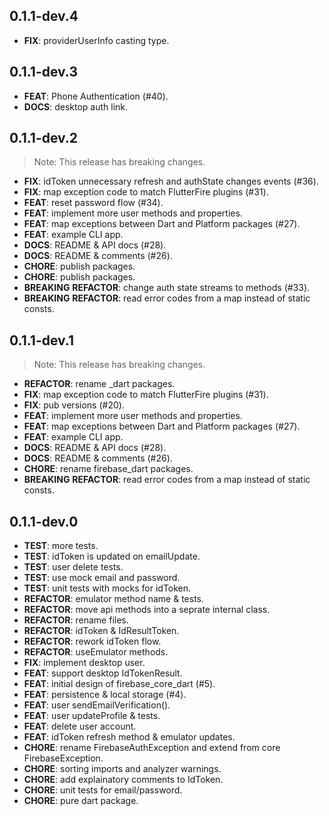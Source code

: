 ## 0.1.1-dev.4

 - **FIX**: providerUserInfo casting type.

## 0.1.1-dev.3

 - **FEAT**: Phone Authentication (#40).
 - **DOCS**: desktop auth link.

## 0.1.1-dev.2

> Note: This release has breaking changes.

 - **FIX**: idToken unnecessary refresh and authState changes events (#36).
 - **FIX**: map exception code to match FlutterFire plugins (#31).
 - **FEAT**: reset password flow (#34).
 - **FEAT**: implement more user methods and properties.
 - **FEAT**: map exceptions between Dart and Platform packages (#27).
 - **FEAT**: example CLI app.
 - **DOCS**: README & API docs (#28).
 - **DOCS**: README & comments (#26).
 - **CHORE**: publish packages.
 - **CHORE**: publish packages.
 - **BREAKING** **REFACTOR**: change auth state streams to methods (#33).
 - **BREAKING** **REFACTOR**: read error codes from a map instead of static consts.

## 0.1.1-dev.1

> Note: This release has breaking changes.

 - **REFACTOR**: rename _dart packages.
 - **FIX**: map exception code to match FlutterFire plugins (#31).
 - **FIX**: pub versions (#20).
 - **FEAT**: implement more user methods and properties.
 - **FEAT**: map exceptions between Dart and Platform packages (#27).
 - **FEAT**: example CLI app.
 - **DOCS**: README & API docs (#28).
 - **DOCS**: README & comments (#26).
 - **CHORE**: rename firebase_dart packages.
 - **BREAKING** **REFACTOR**: read error codes from a map instead of static consts.

## 0.1.1-dev.0

 - **TEST**: more tests.
 - **TEST**: idToken is updated on emailUpdate.
 - **TEST**: user delete tests.
 - **TEST**: use mock email and password.
 - **TEST**: unit tests with mocks for idToken.
 - **REFACTOR**: emulator method name & tests.
 - **REFACTOR**: move api methods into a seprate internal class.
 - **REFACTOR**: rename files.
 - **REFACTOR**: idToken & IdResultToken.
 - **REFACTOR**: rework idToken flow.
 - **REFACTOR**: useEmulator methods.
 - **FIX**: implement desktop user.
 - **FEAT**: support desktop IdTokenResult.
 - **FEAT**: initial design of firebase_core_dart (#5).
 - **FEAT**: persistence & local storage (#4).
 - **FEAT**: user sendEmailVerification().
 - **FEAT**: user updateProfile & tests.
 - **FEAT**: delete user account.
 - **FEAT**: idToken refresh method & emulator updates.
 - **CHORE**: rename FirebaseAuthException and extend from core FirebaseException.
 - **CHORE**: sorting imports and analyzer warnings.
 - **CHORE**: add explainatory comments to IdToken.
 - **CHORE**: unit tests for email/password.
 - **CHORE**: pure dart package.

